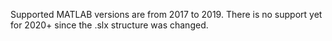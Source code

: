 Supported MATLAB versions are from 2017 to 2019.
There is no support yet for 2020+ since the .slx structure was changed.
